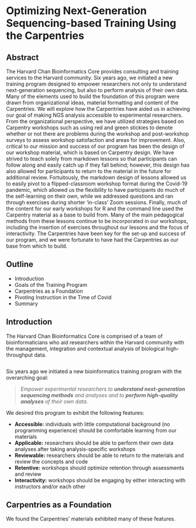 # Optimizing Next-Generation Sequencing-based Training Using the Carpentries

## Abstract

The Harvard Chan Bioinformatics Core provides consulting and training services to the Harvard community. Six years ago, we initiated a new training program designed to empower researchers not only to understand next-generation sequencing, but also to perform analysis of their own data. Many of the elements used to build the foundation of this program were drawn from organizational ideas, material formatting and content of the Carpentries. We will explore how the Carpentries have aided us in achieving our goal of making NGS analysis accessible to experimental researchers. From the organizational perspective, we have utilized strategies based on Carpentry workshops such as using red and green stickies to denote whether or not there are problems during the workshop and post-workshop surveys to assess workshop satisfaction and areas for improvement. Also, critical to our mission and success of our program has been the design of our workshop material, which is based on Carpentry design. We have strived to teach solely from markdown lessons so that participants can follow along and easily catch up if they fall behind; however, this design has also allowed for participants to return to the material in the future for additional review. Fortuitously, the markdown design of lessons allowed us to easily pivot to a flipped-classroom workshop format during the Covid-19 pandemic, which allowed us the flexibility to have participants do much of the self-learning on their own, while we addressed questions and ran through exercises during shorter ‘in-class’ Zoom sessions. Finally, much of the content for our early workshops for R and the command line used the Carpentry material as a base to build from. Many of the main pedagogical methods from these lessons continue to be incorporated in our workshops, including the insertion of exercises throughout our lessons and the focus of interactivity. The Carpentries have been key for the set-up and success of our program, and we were fortunate to have had the Carpentries as our base from which to build.

## Outline

- Introduction
- Goals of the Training Program
- Carpentries as a Foundation
- Pivoting Instruction in the Time of Covid
- Summary

## Introduction

The Harvard Chan Bioinformatics Core is comprised of a team of bioinformaticians who aid researchers within the Harvard community with the management, integration and contextual analysis of biological high-throughput data.

<img src>

Six years ago we initiated a new bioinformatics training program with the overarching goal:

> _Empower experimental researchers to **understand next-generation sequencing methods** and analyses and to **perform high-quality analyses** of their own data._

We desired this program to exhibit the following features:

- **Accessible:** individuals with little computational background (no programming experience) should be comfortable learning from our materials
- **Applicable:** researchers should be able to perform their own data analyses after taking analysis-specific workshops
- **Reviewable:** researchers should be able to return to the materials and review the concepts and code
- **Retentive:** workshops should optimize retention through assessments and review
- **Interactivity:** workshops should be engaging by either interacting with instructors and/or each other

## Carpentries as a Foundation

We found the Carpentries' materials exhibited many of these features.

